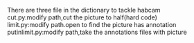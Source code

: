 There are three file in the dictionary to tackle habcam
<br>cut.py:modify path,cut the picture to half(hard code)
<br>limit.py:modify path.open to find the picture has annotation
<br>putinlimit.py:modify path,take the annotations files with picture
